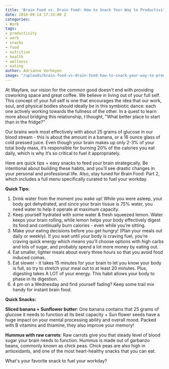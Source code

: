 ```yaml
---
title: 'Brain Food vs. Drain Food: How to Snack Your Way to Productivity'
date: 2016-09-14 17:33:00 Z
categories:
- Work
tags:
- productivity
- work
- snacks
- food
- nutrition
- health
- wellness
- eating
author: Adrianne Verheyen
image: "/uploads/brain-food-vs-drain-food-how-to-snack-your-way-to-productivity.jpg"
---
```


At Wayfare, our vision for the common good doesn’t end with providing coworking space and great coffee. We believe in living out of your full self. This concept of your full self is one that encourages the idea that our work, soul, and physical bodies should ideally be in this symbiotic dance: each one actively working towards the fullness of the other. In a quest to learn more about bridging this relationship, I thought, "What better place to start than in the fridge?"<!-- more -->

Our brains work most effectively with about 25 grams of glucose in our blood stream - this is about the amount in a banana, or a 16 ounce glass of cold pressed juice. Even though your brain makes up only 2-3% of your total body mass, it’s responsible for burning 20% of the calories you eat daily, which is why it’s so critical to fuel it appropriately.

Here are quick tips + easy snacks to feed your brain strategically. Be intentional about building these habits, and you’ll see drastic changes in your personal and professional life. Also, stay tuned for Brain Food: Part 2, which includes a full menu specifically curated to fuel your workday.

**Quick Tips:**

1. Drink water from the moment you wake up! While you were asleep, your body got dehydrated, and since your brain tissue is 75% water, you need water to help it operate at maximum capacity.
2. Keep yourself hydrated with some water & fresh squeezed lemon. Water keeps your brain rolling, while lemon helps your body effectively digest its food and continually burn calories - even while you’re sitting.
3. Make your eating decisions before you get hungry! (Plan your meals out daily or weekly). If you wait until your body is craving fuel, you’re craving quick energy which means you’ll choose options with high carbs and lots of sugar, and probably spend a lot more money by eating out.
4. Eat smaller, lighter meals about every three hours so that you avoid food induced comas.
5. Eat slower - it takes 15 minutes for your brain to let you know your body is full, so try to stretch your meal out to at least 20 minutes. Plus, digesting takes A LOT of your energy. This habit allows your body to phase in its digestion.
6. 4 pm on a Wednesday and find yourself fading? Keep some trail mix handy for instant brain food.

**Quick Snacks:**

**Sliced banana + Sunflower butter**: One banana contains that 25 grams of glucose it needs to function at its best capacity + Sun flower seeds have a huge impact on your mental processing ability and overall mood. Packed with B vitamins and thiamine, they also improve your memory!

**Hummus with raw carrots**: Raw carrots give you that steady level of blood sugar your brain needs to function. Hummus is made out of garbanzo beans, commonly known as chick peas. Chick peas are also high in antioxidants, and one of the most heart-healthy snacks that you can eat.

What's your favorite snack to fuel your workday?
